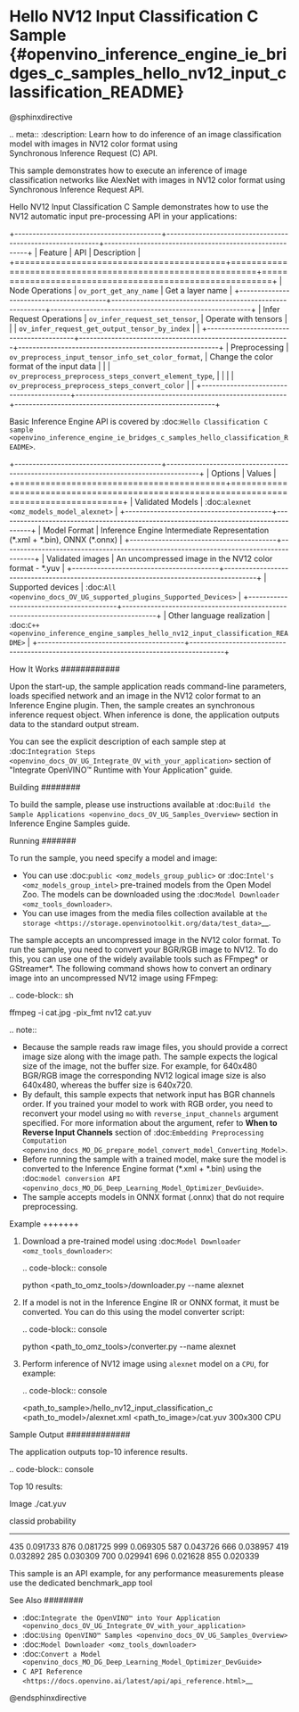 # Hello NV12 Input Classification C Sample {#openvino_inference_engine_ie_bridges_c_samples_hello_nv12_input_classification_README}

@sphinxdirective

.. meta::
   :description: Learn how to do inference of an image 
                 classification model with images in NV12 color format using  
                 Synchronous Inference Request (C) API.


This sample demonstrates how to execute an inference of image classification networks like AlexNet with images in NV12 color format using Synchronous Inference Request API.

Hello NV12 Input Classification C Sample demonstrates how to use the NV12 automatic input pre-processing API in your applications:

+-----------------------------------------+-----------------------------------------------------------+--------------------------------------------------------+
| Feature                                 | API                                                       | Description                                            |
+=========================================+===========================================================+========================================================+
| Node Operations                         | ``ov_port_get_any_name``                                  | Get a layer name                                       |
+-----------------------------------------+-----------------------------------------------------------+--------------------------------------------------------+
| Infer Request Operations                | ``ov_infer_request_set_tensor``,                          | Operate with tensors                                   |
|                                         | ``ov_infer_request_get_output_tensor_by_index``           |                                                        |
+-----------------------------------------+-----------------------------------------------------------+--------------------------------------------------------+
| Preprocessing                           | ``ov_preprocess_input_tensor_info_set_color_format``,     | Change the color format of the input data              |
|                                         | ``ov_preprocess_preprocess_steps_convert_element_type``,  |                                                        |
|                                         | ``ov_preprocess_preprocess_steps_convert_color``          |                                                        |
+-----------------------------------------+-----------------------------------------------------------+--------------------------------------------------------+


Basic Inference Engine API is covered by :doc:`Hello Classification C sample <openvino_inference_engine_ie_bridges_c_samples_hello_classification_README>`.

+-----------------------------------------+---------------------------------------------------------------------------------------+
| Options                                 | Values                                                                                |
+=========================================+=======================================================================================+
| Validated Models                        | :doc:`alexnet <omz_models_model_alexnet>`                                             |
+-----------------------------------------+---------------------------------------------------------------------------------------+
| Model Format                            | Inference Engine Intermediate Representation (\*.xml + \*.bin), ONNX (\*.onnx)        |
+-----------------------------------------+---------------------------------------------------------------------------------------+
| Validated images                        | An uncompressed image in the NV12 color format - \*.yuv                               |
+-----------------------------------------+---------------------------------------------------------------------------------------+
| Supported devices                       | :doc:`All <openvino_docs_OV_UG_supported_plugins_Supported_Devices>`                  |
+-----------------------------------------+---------------------------------------------------------------------------------------+
| Other language realization              | :doc:`C++ <openvino_inference_engine_samples_hello_nv12_input_classification_README>` |
+-----------------------------------------+---------------------------------------------------------------------------------------+

How It Works
############

Upon the start-up, the sample application reads command-line parameters, loads specified network and an image in the NV12 color format to an Inference Engine plugin. Then, the sample creates an synchronous inference request object. When inference is done, the application outputs data to the standard output stream.

You can see the explicit description of each sample step at :doc:`Integration Steps <openvino_docs_OV_UG_Integrate_OV_with_your_application>` section of "Integrate OpenVINO™ Runtime with Your Application" guide.

Building
########

To build the sample, please use instructions available at :doc:`Build the Sample Applications <openvino_docs_OV_UG_Samples_Overview>` section in Inference Engine Samples guide.

Running
#######

To run the sample, you need specify a model and image:

- You can use :doc:`public <omz_models_group_public>` or :doc:`Intel's <omz_models_group_intel>` pre-trained models from the Open Model Zoo. The models can be downloaded using the :doc:`Model Downloader <omz_tools_downloader>`.
- You can use images from the media files collection available at `the storage <https://storage.openvinotoolkit.org/data/test_data>`__.

The sample accepts an uncompressed image in the NV12 color format. To run the sample, you need to convert your BGR/RGB image to NV12. To do this, you can use one of the widely available tools such as FFmpeg\* or GStreamer\*. The following command shows how to convert an ordinary image into an uncompressed NV12 image using FFmpeg:

.. code-block:: sh
   
   ffmpeg -i cat.jpg -pix_fmt nv12 cat.yuv

.. note::
  
   - Because the sample reads raw image files, you should provide a correct image size along with the image path. The sample expects the logical size of the image, not the buffer size. For example, for 640x480 BGR/RGB image the corresponding NV12 logical image size is also 640x480, whereas the buffer size is 640x720.
   - By default, this sample expects that network input has BGR channels order. If you trained your model to work with RGB order, you need to reconvert your model using ``mo`` with ``reverse_input_channels`` argument specified. For more information about the argument, refer to **When to Reverse Input Channels** section of :doc:`Embedding Preprocessing Computation <openvino_docs_MO_DG_prepare_model_convert_model_Converting_Model>`.
   - Before running the sample with a trained model, make sure the model is converted to the Inference Engine format (\*.xml + \*.bin) using the :doc:`model conversion API <openvino_docs_MO_DG_Deep_Learning_Model_Optimizer_DevGuide>`.
   - The sample accepts models in ONNX format (.onnx) that do not require preprocessing.

Example
+++++++

1. Download a pre-trained model using :doc:`Model Downloader <omz_tools_downloader>`:
   
   .. code-block:: console
      
      python <path_to_omz_tools>/downloader.py --name alexnet

2. If a model is not in the Inference Engine IR or ONNX format, it must be converted. You can do this using the model converter script:
   
   .. code-block:: console

      python <path_to_omz_tools>/converter.py --name alexnet

3. Perform inference of NV12 image using `alexnet` model on a `CPU`, for example:
   
   .. code-block:: console
      
      <path_to_sample>/hello_nv12_input_classification_c <path_to_model>/alexnet.xml <path_to_image>/cat.yuv 300x300 CPU

Sample Output
#############

The application outputs top-10 inference results.

.. code-block:: console
   
   Top 10 results:
   
   Image ./cat.yuv
   
   classid probability
   ------- -----------
   435       0.091733
   876       0.081725
   999       0.069305
   587       0.043726
   666       0.038957
   419       0.032892
   285       0.030309
   700       0.029941
   696       0.021628
   855       0.020339
   
   This sample is an API example, for any performance measurements please use the dedicated benchmark_app tool

See Also
########

- :doc:`Integrate the OpenVINO™ into Your Application <openvino_docs_OV_UG_Integrate_OV_with_your_application>`
- :doc:`Using OpenVINO™ Samples <openvino_docs_OV_UG_Samples_Overview>`
- :doc:`Model Downloader <omz_tools_downloader>`
- :doc:`Convert a Model <openvino_docs_MO_DG_Deep_Learning_Model_Optimizer_DevGuide>`
- `C API Reference <https://docs.openvino.ai/latest/api/api_reference.html>`__

@endsphinxdirective

